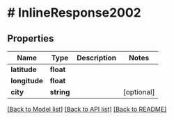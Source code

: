 # # InlineResponse2002

## Properties

Name | Type | Description | Notes
------------ | ------------- | ------------- | -------------
**latitude** | **float** |  |
**longitude** | **float** |  |
**city** | **string** |  | [optional]

[[Back to Model list]](../../README.md#models) [[Back to API list]](../../README.md#endpoints) [[Back to README]](../../README.md)
